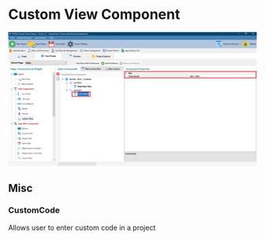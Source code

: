 # Custom View Component

![](../../.gitbook/assets/CustomView.png)

## Misc

### CustomCode

Allows user to enter custom code in a project

